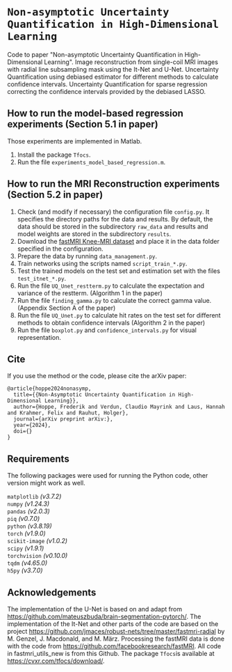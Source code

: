# `Non-asymptotic Uncertainty Quantification in High-Dimensional Learning`

Code to paper "Non-asymptotic Uncertainty Quantification in High-Dimensional Learning".
Image reconstruction from single-coil MRI images with radial line subsampling mask using the It-Net and U-Net.
Uncertainty Quantification using debiased estimator for different methods to calculate confidence intervals.
Uncertainty Quantification for sparse regression correcting the confidence intervals provided by the debiased LASSO.



## How to run the model-based regression experiments (Section 5.1 in paper)
Those experiments are implemented in Matlab.
1. Install the package `Tfocs`.
2. Run the file `experiments_model_based_regression.m`.


## How to run the MRI Reconstruction experiments (Section 5.2 in paper)

1. Check (and modify if necessary) the configuration file `config.py`. It specifies the directory paths for the data and results. By default, the data should be stored in the subdirectory `raw_data` and results and model weights are stored in the subdirectory `results`.
2. Download the [fastMRI Knee-MRI dataset](https://fastmri.org/dataset/) and place it in the data folder specified in the configuration. 
3. Prepare the data by running `data_management.py`.
4. Train networks using the scripts named `script_train_*.py`. 
5. Test the trained models on the test set and estimation set with the files `test_itnet_*.py`. 
6. Run the file `UQ_Unet_restterm.py` to calculate the expectation and variance of the restterm. (Algorithm 1 in the paper)
7. Run the file `finding_gamma.py` to calculate the correct gamma value. (Appendix Section A of the paper)
8. Run the file `UQ_Unet.py` to calculate hit rates on the test set for different methods to obtain confidence intervals (Algorithm 2 in the paper)
9. Run the file `boxplot.py` and `confidence_intervals.py` for visual representation.

## Cite

If you use the method or the code, please cite the arXiv paper:
```
@article{hoppe2024nonasymp,
  title={{Non-Asymptotic Uncertainty Quantification in High-Dimensional Learning}},
  author={Hoppe, Frederik and Verdun, Claudio Mayrink and Laus, Hannah and Krahmer, Felix and Rauhut, Holger},
  journal={arXiv preprint arXiv:},
  year={2024},
  doi={} 
}
```

## Requirements
The following packages were used for running the Python code, other version might work as well.

`matplotlib` *(v3.7.2)*  
`numpy` *(v1.24.3)*  
`pandas` *(v2.0.3)*  
`piq` *(v0.7.0)*  
`python` *(v3.8.19)*  
`torch` *(v1.9.0)*  
`scikit-image` *(v1.0.2)*  
`scipy` *(v1.9.1)*  
`torchvision` *(v0.10.0)*  
`tqdm` *(v4.65.0)*   
`h5py` *(v3.7.0)* 

## Acknowledgements 
The implementation of the U-Net is based on and adapt from https://github.com/mateuszbuda/brain-segmentation-pytorch/.
The implementation of the It-Net and other parts of the code are based on the project https://github.com/jmaces/robust-nets/tree/master/fastmri-radial by M. Genzel, J. Macdonald, and M. März.
Processing the fastMRI data is done with the code from https://github.com/facebookresearch/fastMRI. All code in fastmri_utils_new is from this Github.
The package `Tfocs`is available at https://cvxr.com/tfocs/download/. 

